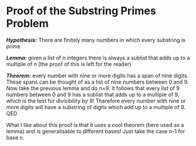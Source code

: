 # Proof of the Substring Primes Problem

***Hypothesis:*** There are finitely many numbers in which every substring is prime

***Lemma:*** given a list of n integers there is always a sublist that adds up to a multiple of n (the proof of this is left for the reader)

***Theorem:*** every number with nine or more digits has a span of nine digits. These spans can be thought of as a list of nine numbers between 0 and 9. Now take the previous lemma and do n=9. It follows that every list of 9 numbers between 0 and 9 has a sublist that adds up to a multiple of 9, which is the test for divisibility by 9! Therefore every number with nine or more digits will have a substring of digits which add up to a multiple of 9. QED

What I like about this proof is that it uses a cool theorem (here used as a lemma) and is generalisable to different bases! Just take the case n-1 for base n.
